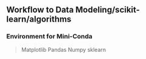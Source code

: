 ## Workflow to Data Modeling/scikit-learn/algorithms

### Environment for Mini-Conda

> Matplotlib
> Pandas
> Numpy
> sklearn
